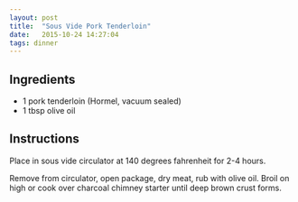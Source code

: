 ```yaml
---
layout: post
title:  "Sous Vide Pork Tenderloin"
date:   2015-10-24 14:27:04
tags: dinner
---
```


Ingredients
-----------
- 1 pork tenderloin (Hormel, vacuum sealed)
- 1 tbsp olive oil

Instructions
------------
Place in sous vide circulator at 140 degrees fahrenheit for 2-4 hours.

Remove from circulator, open package, dry meat, rub with olive oil. Broil on
high or cook over charcoal chimney starter until deep brown crust forms.

